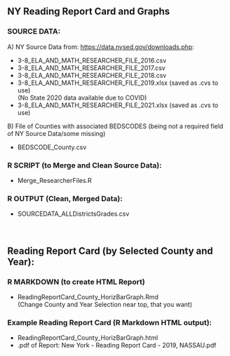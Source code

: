 ## NY Reading Report Card and Graphs  
### SOURCE DATA:

A) NY Source Data from: https://data.nysed.gov/downloads.php:  
- 3-8_ELA_AND_MATH_RESEARCHER_FILE_2016.csv  
- 3-8_ELA_AND_MATH_RESEARCHER_FILE_2017.csv  
- 3-8_ELA_AND_MATH_RESEARCHER_FILE_2018.csv  
- 3-8_ELA_AND_MATH_RESEARCHER_FILE_2019.xlsx  (saved as .cvs to use)  
(No State 2020 data available due to COVID)  
- 3-8_ELA_AND_MATH_RESEARCHER_FILE_2021.xlsx  (saved as .cvs to use)   
  
B) File of Counties with associated BEDSCODES (being not a required field of NY Source Data/some missing)  
- BEDSCODE_County.csv  

### R SCRIPT (to Merge and Clean Source Data):  
- Merge_ResearcherFiles.R  

### R OUTPUT (Clean, Merged Data):  
- SOURCEDATA_ALLDistrictsGrades.csv  
<br></br>

## Reading Report Card (by Selected County and Year):

### R MARKDOWN (to create HTML Report)
- ReadingReportCard_County_HorizBarGraph.Rmd  
(Change County and Year Selection near top, that you want)

### Example Reading Report Card (R Markdown HTML output):
- ReadingReportCard_County_HorizBarGraph.html
- .pdf of Report: New York - Reading Report Card - 2019, NASSAU.pdf
